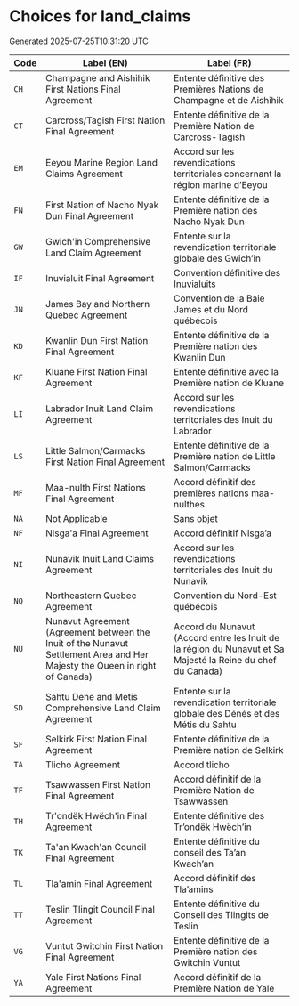 # Choices for land_claims

Generated 2025-07-25T10:31:20 UTC

| Code | Label (EN) | Label (FR) |
|------|------------|------------|
| `CH` | Champagne and Aishihik First Nations Final Agreement | Entente définitive des Premières Nations de Champagne et de Aishihik |
| `CT` | Carcross/Tagish First Nation Final Agreement | Entente définitive de la Première Nation de Carcross-Tagish |
| `EM` | Eeyou Marine Region Land Claims Agreement | Accord sur les revendications territoriales concernant la région marine d’Eeyou |
| `FN` | First Nation of Nacho Nyak Dun Final Agreement | Entente définitive de la Première nation des Nacho Nyak Dun |
| `GW` | Gwich'in Comprehensive Land Claim Agreement | Entente sur la revendication territoriale globale des Gwich’in |
| `IF` | Inuvialuit Final Agreement | Convention définitive des Inuvialuits |
| `JN` | James Bay and Northern Quebec Agreement | Convention de la Baie James et du Nord québécois |
| `KD` | Kwanlin Dun First Nation Final Agreement | Entente définitive de la Première nation des Kwanlin Dun |
| `KF` | Kluane First Nation Final Agreement | Entente définitive avec la Première nation de Kluane |
| `LI` | Labrador Inuit Land Claim Agreement | Accord sur les revendications territoriales des Inuit du Labrador |
| `LS` | Little Salmon/Carmacks First Nation Final Agreement | Entente définitive de la Première nation de Little Salmon/Carmacks |
| `MF` | Maa-nulth First Nations Final Agreement | Accord définitif des premières nations maa-nulthes |
| `NA` | Not Applicable | Sans objet |
| `NF` | Nisga'a Final Agreement | Accord définitif Nisga’a |
| `NI` | Nunavik Inuit Land Claims Agreement | Accord sur les revendications territoriales des Inuit du Nunavik |
| `NQ` | Northeastern Quebec Agreement | Convention du Nord-Est québécois |
| `NU` | Nunavut Agreement (Agreement between the Inuit of the Nunavut Settlement Area and Her Majesty the Queen in right of Canada) | Accord du Nunavut (Accord entre les Inuit de la région du Nunavut et Sa Majesté la Reine du chef du Canada) |
| `SD` | Sahtu Dene and Metis Comprehensive Land Claim Agreement | Entente sur la revendication territoriale globale des Dénés et des Métis du Sahtu |
| `SF` | Selkirk First Nation Final Agreement | Entente définitive de la Première nation de Selkirk |
| `TA` | Tlicho Agreement | Accord tlicho |
| `TF` | Tsawwassen First Nation Final Agreement | Accord définitif de la Première Nation de Tsawwassen |
| `TH` | Tr'ondëk Hwëch'in Final Agreement | Entente définitive des Tr’ondëk Hwëch’in |
| `TK` | Ta'an Kwach'an Council Final Agreement | Entente définitive du conseil des Ta’an Kwach’an |
| `TL` | Tla'amin Final Agreement | Accord définitif des Tla’amins |
| `TT` | Teslin Tlingit Council Final Agreement | Entente définitive du Conseil des Tlingits de Teslin |
| `VG` | Vuntut Gwitchin First Nation Final Agreement | Entente définitive de la Première nation des Gwitchin Vuntut |
| `YA` | Yale First Nations Final Agreement | Accord définitif de la Première Nation de Yale |
